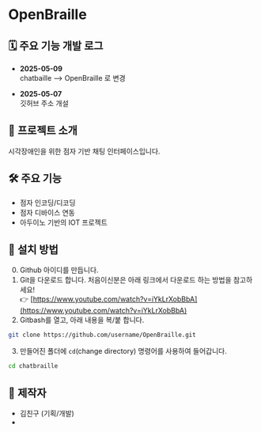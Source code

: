 # OpenBraille

## 🗓️ 주요 기능 개발 로그
- **2025-05-09**  
  chatbaille --> OpenBraille 로 변경

- **2025-05-07**  
  깃허브 주소 개설
  

## 📘 프로젝트 소개
시각장애인을 위한 점자 기반 채팅 인터페이스입니다.

## 🛠 주요 기능
- 점자 인코딩/디코딩
- 점자 디바이스 연동
- 아두이노 기반의 IOT 프로젝트

## 🧾 설치 방법
0. Github 아이디를 만듭니다.
1. Git을 다운로드 합니다.
   처음이신분은 아래 링크에서 다운로드 하는 방법을 참고하세요!  
👉 [https://www.youtube.com/watch?v=iYkLrXobBbA](https://www.youtube.com/watch?v=iYkLrXobBbA)
2. Gitbash를 열고, 아래 내용을 복/붙 합니다.
```bash
git clone https://github.com/username/OpenBraille.git
```
3. 만들어진 폴더에 `cd`(change directory) 명령어를 사용하여 들어갑니다.
```bash
cd chatbraille
```

## 👤 제작자
- 김친구 (기획/개발)
- 

